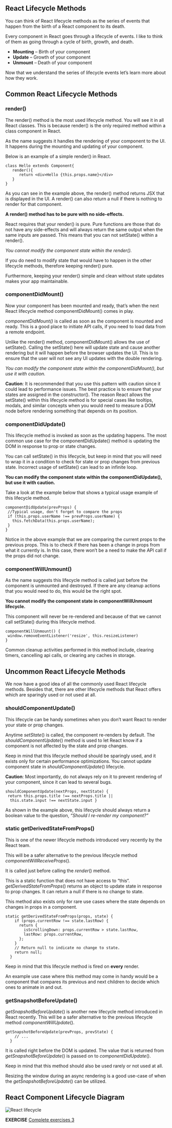 ## React Lifecycle Methods
You can think of React lifecycle methods as the series of events that happen from the birth of a React component to its death.

Every component in React goes through a lifecycle of events. I like to think of them as going through a cycle of birth, growth, and death.

* **Mounting** – Birth of your component
* **Update** – Growth of your component
* **Unmount** – Death of your component

Now that we understand the series of lifecycle events let’s learn more about how they work.

## Common React Lifecycle Methods
### render()
The render() method is the most used lifecycle method. You will see it in all React classes. This is because render() is the only required method within a class component in React.

As the name suggests it handles the rendering of your component to the UI. It happens during the mounting and updating of your component.

Below is an example of a simple render() in React.
```
class Hello extends Component{
   render(){
      return <div>Hello {this.props.name}</div>
   }
}
```
As you can see in the example above, the render() method returns JSX that is displayed in the UI. A render() can also return a null if there is nothing to render for that component.

**A render() method has to be pure with no side-effects.**

React requires that your render() is pure. Pure functions are those that do not have any side-effects and will always return the same output when the same inputs are passed. This means that you can not setState() within a render().

*You cannot modify the component state within the render().*

If you do need to modify state that would have to happen in the other lifecycle methods, therefore keeping render() pure.

Furthermore, keeping your render() simple and clean without state updates makes your app maintainable.

### componentDidMount()
Now your component has been mounted and ready, that’s when the next React lifecycle method componentDidMount() comes in play.

*componentDidMount()* is called as soon as the component is mounted and ready. This is a good place to initiate API calls, if you need to load data from a remote endpoint.

Unlike the render() method, componentDidMount() allows the use of setState(). Calling the setState() here will update state and cause another rendering but it will happen before the browser updates the UI. This is to ensure that the user will not see any UI updates with the double rendering.

*You can modify the component state within the componentDidMount(), but use it with caution.*

**Caution**: It is recommended that you use this pattern with caution since it could lead to performance issues. The best practice is to ensure that your states are assigned in the constructor(). The reason React allows the setState() within this lifecycle method is for special cases like tooltips, modals, and similar concepts when you would need to measure a DOM node before rendering something that depends on its position.

### componentDidUpdate()
This lifecycle method is invoked as soon as the updating happens. The most common use case for the componentDidUpdate() method is updating the DOM in response to prop or state changes.

You can call setState() in this lifecycle, but keep in mind that you will need to wrap it in a condition to check for state or prop changes from previous state. Incorrect usage of setState() can lead to an infinite loop.

**You can modify the component state within the componentDidUpdate(), but use it with caution.**

Take a look at the example below that shows a typical usage example of this lifecycle method.
```
componentDidUpdate(prevProps) {
 //Typical usage, don't forget to compare the props
 if (this.props.userName !== prevProps.userName) {
   this.fetchData(this.props.userName);
 }
}
```
Notice in the above example that we are comparing the current props to the previous props. This is to check if there has been a change in props from what it currently is. In this case, there won’t be a need to make the API call if the props did not change.

### componentWillUnmount()
As the name suggests this lifecycle method is called just before the component is unmounted and destroyed. If there are any cleanup actions that you would need to do, this would be the right spot.

**You cannot modify the component state in componentWillUnmount lifecycle.**

This component will never be re-rendered and because of that we cannot call setState() during this lifecycle method.
```
componentWillUnmount() {
 window.removeEventListener('resize', this.resizeListener)
}
```
Common cleanup activities performed in this method include, clearing timers, cancelling api calls, or clearing any caches in storage.

## Uncommon React Lifecycle Methods
We now have a good idea of all the commonly used React lifecycle methods. Besides that, there are other lifecycle methods that React offers which are sparingly used or not used at all.

### shouldComponentUpdate()
This lifecycle can be handy sometimes when you don’t want React to render your state or prop changes.

Anytime *setState*() is called, the component re-renders by default. The *shouldComponentUpdate*() method is used to let React know if a component is not affected by the state and prop changes.

Keep in mind that this lifecycle method should be sparingly used, and it exists only for certain performance optimizations. You cannot update component state in *shouldComponentUpdate*() lifecycle.

**Caution**: Most importantly, do not always rely on it to prevent rendering of your component, since it can lead to several bugs.
```
shouldComponentUpdate(nextProps, nextState) {
 return this.props.title !== nextProps.title ||
  this.state.input !== nextState.input }
  ```
As shown in the example above, this lifecycle should always return a boolean value to the question, *“Should I re-render my component?”*

### static getDerivedStateFromProps()
This is one of the newer lifecycle methods introduced very recently by the React team.

This will be a safer alternative to the previous lifecycle method *componentWillReceiveProps*().

It is called just before calling the *render*() method.

This is a static function that does not have access to “this“.  *getDerivedStateFromProps*() returns an object to update state in response to prop changes. It can return a null if there is no change to state.

This method also exists only for rare use cases where the state depends on changes in props in a component.
```
static getDerivedStateFromProps(props, state) {
    if (props.currentRow !== state.lastRow) {
      return {
        isScrollingDown: props.currentRow > state.lastRow,
        lastRow: props.currentRow,
      };
    }
    // Return null to indicate no change to state.
    return null;
  }
  ```
Keep in mind that this lifecycle method is fired on **every** render.

An example use case where this method may come in handy would be a <Transition> component that compares its previous and next children to decide which ones to animate in and out.

### getSnapshotBeforeUpdate()
*getSnapshotBeforeUpdate*() is another new lifecycle method introduced in React recently. This will be a safer alternative to the previous lifecycle method *componentWillUpdate*().
```
getSnapshotBeforeUpdate(prevProps, prevState) {
    // ...
  }
  ```
It is called right before the DOM is updated. The value that is returned from *getSnapshotBeforeUpdate*() is passed on to *componentDidUpdate*().

Keep in mind that this method should also be used rarely or not used at all.

Resizing the window during an async rendering is a good use-case of when the *getSnapshotBeforeUpdate*() can be utilized.

## React Component Lifecycle Diagram
![React lifecycle](images/react-lifecycle.png)

**EXERCISE**
[Complete exercises 3](https://github.com/Euricom/training-bootcamp-frontend-2019Q3/blob/master/topics/react/exercises/exercise.md)
